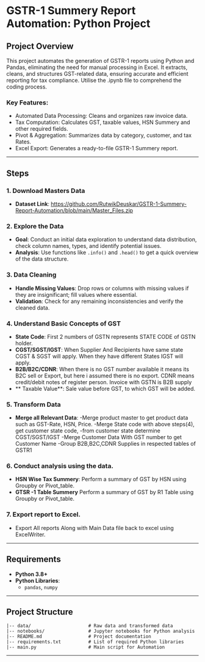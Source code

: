 # GSTR-1 Summery Report Automation: Python Project

## Project Overview


This project automates the generation of GSTR-1 reports using Python and Pandas, eliminating the need for manual processing in Excel. It extracts, cleans, and structures GST-related data, ensuring accurate and efficient reporting for tax compliance. Utilise the .ipynb file to comprehend the coding process. 

### Key Features:

- Automated Data Processing: Cleans and organizes raw invoice data.
- Tax Computation: Calculates GST, taxable values, HSN Summery and other required fields.
- Pivot & Aggregation: Summarizes data by category, customer, and tax Rates.
- Excel Export: Generates a ready-to-file GSTR-1 Summery report.


---

##  Steps


### 1. Download Masters Data
   - **Dataset Link**: https://github.com/RutwikDeuskar/GSTR-1-Summery-Report-Automation/blob/main/Master_Files.zip

### 2. Explore the Data
   - **Goal**: Conduct an initial data exploration to understand data distribution, check column names, types, and identify potential issues.
   - **Analysis**: Use functions like `.info()` and `.head()` to get a quick overview of the data structure.

### 3. Data Cleaning
   - **Handle Missing Values**: Drop rows or columns with missing values if they are insignificant; fill values where essential.
   - **Validation**: Check for any remaining inconsistencies and verify the cleaned data.

### 4. Understand Basic Concepts of GST
   - **State Code**: First 2 numbers of GSTN represents STATE CODE of GSTN holder.	
   - **CGST/SGST/IGST**: When Supplier And Recipients have same state CGST & SGST will apply. When they have different States IGST will apply.
   - **B2B/B2C/CDNR**: When there is no GST number available it means its B2C sell or Export, but here i assumed there is no export. CDNR means credit/debit notes of register person. Invoice with GSTN is B2B supply
   - ** Taxable Value**: Sale value before GST, to which GST will be added. 

### 5. Transform Data
   - **Merge all Relevant Data**: 
    	-Merge product master to get product data such as GST-Rate, HSN, Price. 
	-Merge State code with above steps(4), get customer state code,
	-from customer state determine CGST/SGST/IGST
	-Merge Customer Data With GST number to get Customer Name
	-Group B2B,B2C,CDNR Supplies in respected tables of GSTR1

### 6. Conduct analysis using the data.
   - **HSN Wise Tax Summery**: Perform a summary of GST by HSN using Groupby or Pivot_table.
   - **GTSR -1 Table Summery** Perform a summary of GST by R1 Table using Groupby or Pivot_table.

### 7. Export report to Excel.
   - Export All reports Along with Main Data file back to excel using ExcelWriter.



---

## Requirements

- **Python 3.8+**
- **Python Libraries**:
  - `pandas`, `numpy`




---

## Project Structure

```plaintext
|-- data/                     # Raw data and transformed data
|-- notebooks/                # Jupyter notebooks for Python analysis
|-- README.md                 # Project documentation
|-- requirements.txt          # List of required Python libraries
|-- main.py                   # Main script for Automation
```
---
